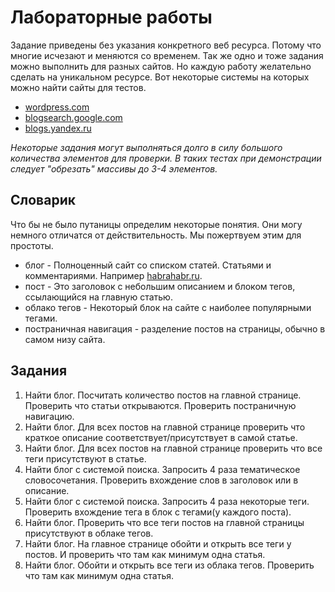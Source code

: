 Лабораторные работы
==============================

Задание приведены без указания конкретного веб ресурса. Потому что многие исчезают и меняются со временем. Так же одно и тоже задания можно выполнить для разных сайтов. Но каждую работу желательно сделать на уникальном ресурсе. Вот некоторые системы на которых можно найти сайты для тестов.

 * [wordpress.com](http://en.search.wordpress.com/)
 * [blogsearch.google.com](http://www.google.com/blogsearch)
 * [blogs.yandex.ru](http://blogs.yandex.ru/)

 _Некоторые задания могут выполняться долго в силу большого количества элементов для проверки. В таких тестах при демонстрации следует "обрезать" массивы до 3-4 элементов._


Словарик
--------

Что бы не было путаницы определим некоторые понятия. Они могу немного отличатся от действительность. Мы пожертвуем этим для простоты.

 * блог - Полноценный сайт со списком статей. Статьями и комментариями. Например [habrahabr.ru](http://habrahabr.ru).
 * пост - Это заголовок с небольшим описанием и блоком тегов, ссылающийся на главную статью.
 * облако тегов - Некоторый блок на сайте с наиболее популярными тегами.
 * постраничная навигация - разделение постов на страницы, обычно в самом низу сайта.


Задания
-------

 1. Найти блог. Посчитать количество постов на главной странице. Проверить что статьи открываются. Проверить постраничную навигацию.
 1. Найти блог. Для всех постов на главной странице проверить что краткое описание соответствует/присутствует в самой статье.
 1. Найти блог. Для всех постов на главной странице проверить что все теги присутствуют в статье.
 1. Найти блог с системой поиска. Запросить 4 раза тематическое словосочетания. Проверить вхождение слов в заголовок или в описание.
 1. Найти блог с системой поиска. Запросить 4 раза некоторые теги. Проверить вхождение тега в блок с тегами(у каждого поста).
 1. Найти блог. Проверить что все теги постов на главной страницы присутствуют в облаке тегов.
 1. Найти блог. На главное странице обойти и открыть все теги у постов. И проверить что там как минимум одна статья.
 1. Найти блог. Обойти и открыть все теги из облака тегов. Проверить что там как минимум одна статья.